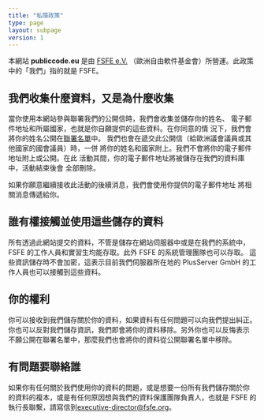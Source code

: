 ```yaml
---
title: "私隱政策"
type: page
layout: subpage
version: 1
---
```


本網站 **publiccode.eu** 是由
[FSFE e.V.](https://fsfe.org/about/legal/imprint.html)
（歐洲自由軟件基金會）所營運。此政策中的「我們」指的就是 FSFE。

## 我們收集什麼資料，又是為什麼收集

當你使用本網站參與聯署我們的公開信時，我們會收集並儲存你的姓名、
電子郵件地址和所屬國家，也就是你自願提供的這些資料。在你同意的情
況下，我們會將你的姓名公開在[聯署名單](/openletter/all-signatures)中。
我們也會在遞交此公開信（給歐洲議會議員或其他國家的國會議員）時，一併
將你的姓名和國家附上。我們不會將你的電子郵件地址附上或公開。在此
活動其間，你的電子郵件地址將被儲存在我們的資料庫中，活動結束後會
全部刪除。

如果你願意繼續接收此活動的後續消息，我們會使用你提供的電子郵件地址
將相關消息傳遞給你。

## 誰有權接觸並使用這些儲存的資料

所有透過此網站提交的資料，不管是儲存在網站伺服器中或是在我們的系統中，
FSFE 的工作人員和實習生均能存取。此外 FSFE 的系統管理團隊也可以存取。
這些資訊儲存時不會加密，這表示目前我們伺服器所在地的 PlusServer GmbH
的工作人員也可以接觸到這些資料。

## 你的權利

你可以接收到我們儲存關於你的資料，如果資料有任何問題可以向我們提出糾正。
你也可以反對我們儲存資訊，我們即會將你的資料移除。另外你也可以反悔表示
不願公開在聯署名單中，那麼我們也會將你的資料從公開聯署名單中移除。

## 有問題要聯絡誰

如果你有任何關於我們使用你的資料的問題，或是想要一份所有我們儲存關於你
的資料的複本，或是有任何原因想與我們的資料保護團隊負責人，也就是 FSFE
的執行長聯繫，請寫信到[executive-director@fsfe.org](mailto:executive-director@fsfe.org)。
